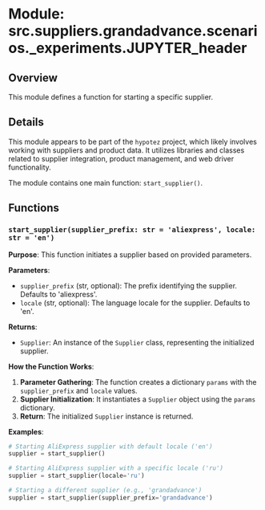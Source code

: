 # Module: src.suppliers.grandadvance.scenarios._experiments.JUPYTER_header

## Overview

This module defines a function for starting a specific supplier.

## Details

This module appears to be part of the `hypotez` project, which likely involves working with suppliers and product data. It utilizes libraries and classes related to supplier integration, product management, and web driver functionality.

The module contains one main function: `start_supplier()`.

## Functions

### `start_supplier(supplier_prefix: str = 'aliexpress', locale: str = 'en')`

**Purpose**: This function initiates a supplier based on provided parameters.

**Parameters**:

- `supplier_prefix` (str, optional): The prefix identifying the supplier. Defaults to 'aliexpress'.
- `locale` (str, optional): The language locale for the supplier. Defaults to 'en'.

**Returns**:

- `Supplier`: An instance of the `Supplier` class, representing the initialized supplier.

**How the Function Works**:

1. **Parameter Gathering**: The function creates a dictionary `params` with the `supplier_prefix` and `locale` values.
2. **Supplier Initialization**: It instantiates a `Supplier` object using the `params` dictionary.
3. **Return**: The initialized `Supplier` instance is returned.

**Examples**:

```python
# Starting AliExpress supplier with default locale ('en')
supplier = start_supplier()

# Starting AliExpress supplier with a specific locale ('ru')
supplier = start_supplier(locale='ru')

# Starting a different supplier (e.g., 'grandadvance')
supplier = start_supplier(supplier_prefix='grandadvance')